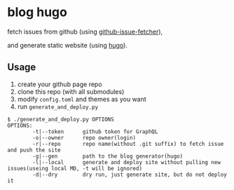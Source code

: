 # blog hugo

fetch issues from github (using [github-issue-fetcher](https://github.com/jrdeng/github-issue-fetcher)),

and generate static website (using [hugo](https://gohugo.io/)).


## Usage

1. create your github page repo
2. clone this repo (with all submodules)
3. modify `config.toml` and themes as you want
4. run `generate_and_deploy.py`


```
$ ./generate_and_deploy.py OPTIONS
OPTIONS:
        -t|--token      github token for GraphQL
        -o|--owner      repo owner(login)
        -r|--repo       repo name(without .git suffix) to fetch issue and push the site
        -g|--gen        path to the blog generator(hugo)
        -l|--local      generate and deploy site without pulling new issues(useing local MD, -t will be ignored)
        -d|--dry        dry run, just generate site, but do not deploy it
```


